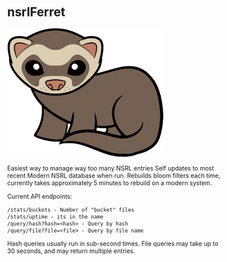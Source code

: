 # nsrlFerret

![image](ferret.png)

Easiest way to manage way too many NSRL entries
Self updates to most recent Modern NSRL database when run. Rebuilds bloom filters each time, currently takes
approximately 5 minutes to rebuild on a modern system.


Current API endpoints:


```
/stats/buckets - Number of "bucket" files
/stats/uptime - its in the name
/query/hash?hash=<hash> - Query by hash 
/query/file?file=<file> - Query by file name
```

Hash queries usually run in sub-second times. File queries may take up to 30 seconds, and may return multiple entries.
